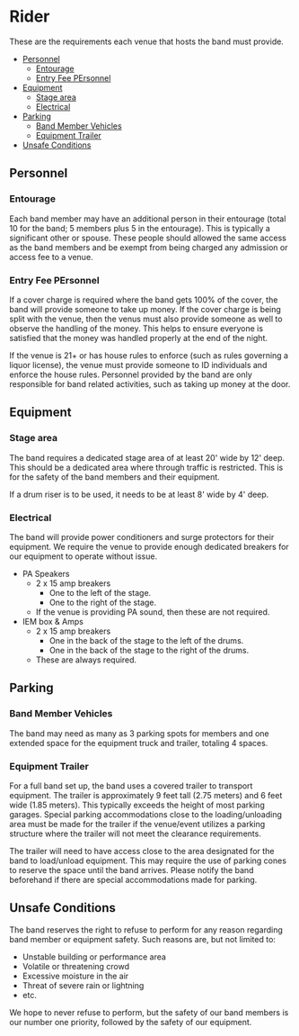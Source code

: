 <!-- title: The Perfect Strangers - Rider -->
# Rider <!-- omit from toc -->

These are the requirements each venue that hosts the band must provide.

- [Personnel](#personnel)
  - [Entourage](#entourage)
  - [Entry Fee PErsonnel](#entry-fee-personnel)
- [Equipment](#equipment)
  - [Stage area](#stage-area)
  - [Electrical](#electrical)
- [Parking](#parking)
  - [Band Member Vehicles](#band-member-vehicles)
  - [Equipment Trailer](#equipment-trailer)
- [Unsafe Conditions](#unsafe-conditions)

## Personnel

### Entourage

Each band member may have an additional person in their entourage (total 10 for the band; 5 members plus 5 in the entourage). This is typically a significant other or spouse. These people should allowed the same access as the band members and be exempt from being charged any admission or access fee to a venue.

### Entry Fee PErsonnel

If a cover charge is required where the band gets 100% of the cover, the band will provide someone to take up money. If the cover charge is being split with the venue, then the venus must also provide someone as well to observe the handling of the money. This helps to ensure everyone is satisfied that the money was handled properly at the end of the night.

If the venue is 21+ or has house rules to enforce (such as rules governing a liquor license), the venue must provide someone to ID individuals and enforce the house rules. Personnel provided by the band are only responsible for band related activities, such as taking up money at the door.

## Equipment

### Stage area

The band requires a dedicated stage area of at least 20' wide by 12' deep. This should be a dedicated area where through traffic is restricted. This is for the safety of the band members and their equipment.

If a drum riser is to be used, it needs to be at least 8' wide by 4' deep.

### Electrical

The band will provide power conditioners and surge protectors for their equipment. We require the venue to provide enough dedicated breakers for our equipment to operate without issue.

  * PA Speakers
    * 2 x 15 amp breakers
      * One to the left of the stage.
      * One to the right of the stage.
    * If the venue is providing PA sound, then these are not required.
  * IEM box & Amps
    * 2 x 15 amp breakers
      * One in the back of the stage to the left of the drums.
      * One in the back of the stage to the right of the drums.
    * These are always required.

## Parking

### Band Member Vehicles

The band may need as many as 3 parking spots for members and one extended space for the equipment truck and trailer, totaling 4 spaces.

### Equipment Trailer

For a full band set up, the band uses a covered trailer to transport equipment. The trailer is approximately 9 feet tall (2.75  meters) and 6 feet wide (1.85 meters). This typically exceeds the height of most parking garages. Special parking accommodations close to the loading/unloading area must be made for the trailer if the venue/event utilizes a parking structure where the trailer will not meet the clearance requirements.

The trailer will need to have access close to the area designated for the band to load/unload equipment. This may require the use of parking cones to reserve the space until the band arrives. Please notify the band beforehand if there are special accommodations made for parking.

## Unsafe Conditions

The band reserves the right to refuse to perform for any reason regarding band member or equipment safety. Such reasons are, but not limited to:
  * Unstable building or performance area
  * Volatile or threatening crowd
  * Excessive moisture in the air
  * Threat of severe rain or lightning
  * etc.

We hope to never refuse to perform, but the safety of our band members is our number one priority, followed by the safety of our equipment. 